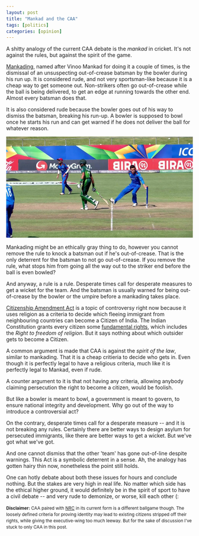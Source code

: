 ```yaml
--- 
layout: post
title: "Mankad and the CAA"
tags: [politics]
categories: [opinion]
--- 
```


A shitty analogy of the current CAA debate is the _mankad_ in cricket. It's not against the rules, but
against the spirit of the game.

[Mankading](https://en.wikipedia.org/wiki/Run_out#Vinoo_Mankad), named after Vinoo Mankad for doing
it a couple of times, is the dismissal of an unsuspecting out-of-crease batsman by the bowler during
his run up. It is considered rude, and not very sportsman-like because it is a cheap way to get
someone out. Non-strikers often go out-of-crease while the ball is being delivered, to get an edge
at running towards the other end. Almost every batsman does that.

It is also considered rude because the bowler goes out of his way to dismiss the batsman, breaking
his run-up. A bowler is supposed to bowl once he starts his run and can get warned if he does not
deliver the ball for whatever reason.

<img src="/img/mankad.jpg" style="max-width:100%"/>

Mankading might be an ethically gray thing to do, however you cannot remove the rule to knock a
batsman out if he's out-of-crease. That is the only deterrent for the batsman to not go
out-of-crease. If you remove the rule, what stops him from going all the way out to the striker end
before the ball is even bowled?

And anyway, a rule is a rule. Desperate times call for desperate measures to get a wicket for the
team. And the batsman is usually warned for being out-of-crease by the bowler or the umpire before a
mankading takes place.

[Citizenship Amendment Act](https://en.wikipedia.org/wiki/Citizenship_Amendment_Act) is a topic of
controversy right now because it uses religion as a criteria to decide which fleeing immigrant from
neighbouring countries can become a Citizen of India. The Indian Constitution grants every citizen
some [fundamental rights](https://en.wikipedia.org/wiki/Fundamental_rights_in_India), which includes
the  _Right to freedom of religion_. But it says nothing about which outsider gets to become a
Citizen.

A common argument is made that CAA is against the _spirit of the law_, similar to mankading. That it
is a cheap critieria to decide who gets in. Even though it is perfectly legal to have a religious
criteria, much like it is perfectly legal to Mankad, even if rude.

A counter argument to it is that not having any criteria, allowing anybody claiming persecution the
right to become a citizen, would be foolish.

But like a bowler is meant to bowl, a government is meant to govern, to ensure national integrity
and development. Why go out of the way to introduce a controversial act?

On the contrary, desperate times call for a desperate measure -- and it is not breaking any rules.
Certainly there are better ways to design asylum for persecuted immigrants, like there are better
ways to get a wicket. But we've got what we've got.

And one cannot dismiss that the other 'team' has gone out-of-line despite warnings. This Act is
a symbolic deterrent in a sense. Ah, the analogy has gotten hairy thin now, nonetheless the
point still holds.

One can hotly debate about both these issues for hours and conclude nothing. But the stakes are very
high in real life. No matter which side has the ethical higher ground, it would definitely be in the
spirit of sport to have a civil debate -- and very rude to demonize, or worse, kill each other (: 

<small>__Disclaimer:__ CAA paired with [NRC](https://en.wikipedia.org/wiki/National_Register_of_Citizens)
in its current form is a different ballgame though. The loosely defined criteria for proving
identity may lead to existing citizens stripped off their rights, while giving the executive-wing too
much leeway. But for the sake of discussion I've stuck to only CAA in this post.</small>
